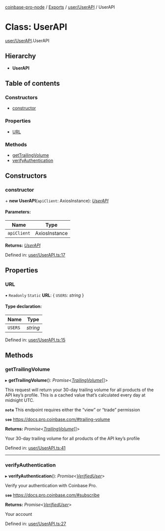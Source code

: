 [coinbase-pro-node](../../README.md) / [Exports](../../modules.md) / [user/UserAPI](../../modules/user_userapi.md) / UserAPI

# Class: UserAPI

[user/UserAPI](../../modules/user_userapi.md).UserAPI

## Hierarchy

- **UserAPI**

## Table of contents

### Constructors

- [constructor](userapi.userapi.md#constructor)

### Properties

- [URL](userapi.userapi.md#url)

### Methods

- [getTrailingVolume](userapi.userapi.md#gettrailingvolume)
- [verifyAuthentication](userapi.userapi.md#verifyauthentication)

## Constructors

### constructor

\+ **new UserAPI**(`apiClient`: AxiosInstance): [_UserAPI_](userapi.userapi.md)

#### Parameters:

| Name        | Type          |
| ----------- | ------------- |
| `apiClient` | AxiosInstance |

**Returns:** [_UserAPI_](userapi.userapi.md)

Defined in: [user/UserAPI.ts:17](https://github.com/bennycode/coinbase-pro-node/blob/7d07dce/src/user/UserAPI.ts#L17)

## Properties

### URL

▪ `Readonly` `Static` **URL**: { `USERS`: _string_ }

#### Type declaration:

| Name    | Type     |
| ------- | -------- |
| `USERS` | _string_ |

Defined in: [user/UserAPI.ts:15](https://github.com/bennycode/coinbase-pro-node/blob/7d07dce/src/user/UserAPI.ts#L15)

## Methods

### getTrailingVolume

▸ **getTrailingVolume**(): _Promise_<[_TrailingVolume_](../../interfaces/user/userapi.trailingvolume.md)[]\>

This request will return your 30-day trailing volume for all products of the API key’s profile. This is a cached value that’s calculated every day at midnight UTC.

**`note`** This endpoint requires either the “view” or “trade” permission

**`see`** https://docs.pro.coinbase.com/#trailing-volume

**Returns:** _Promise_<[_TrailingVolume_](../../interfaces/user/userapi.trailingvolume.md)[]\>

Your 30-day trailing volume for all products of the API key’s profile

Defined in: [user/UserAPI.ts:41](https://github.com/bennycode/coinbase-pro-node/blob/7d07dce/src/user/UserAPI.ts#L41)

---

### verifyAuthentication

▸ **verifyAuthentication**(): _Promise_<[_VerifiedUser_](../../interfaces/user/userapi.verifieduser.md)\>

Verify your authentication with Coinbase Pro.

**`see`** https://docs.pro.coinbase.com/#subscribe

**Returns:** _Promise_<[_VerifiedUser_](../../interfaces/user/userapi.verifieduser.md)\>

Your account

Defined in: [user/UserAPI.ts:27](https://github.com/bennycode/coinbase-pro-node/blob/7d07dce/src/user/UserAPI.ts#L27)
